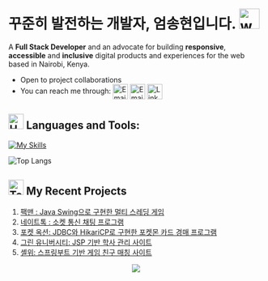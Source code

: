 # 꾸준히 발전하는 개발자, 엄송현입니다.  <img src="https://user-images.githubusercontent.com/72663882/171687151-bb31c996-c9d2-49c8-b593-734946893b23.gif" alt="waving hand gif" aria-hidden="true" width="40" />

A **Full Stack Developer**  and an advocate for building **responsive**, **accessible** and **inclusive** digital products and experiences for the web based in Nairobi, Kenya. 
- Open to project collaborations
- You can reach me through: <a href="https://whatsthatsound.tistory.com/" title="Portfolio"><img alt="Email"  src="https://img.shields.io/badge/website-f59042?style=for-the-badge&logo=About.me&logoColor=white" height="30" align="center"/></a> <a href="mailto:greenery3699@gmail.com" title="Email"><img alt="Email" src="https://img.shields.io/badge/Gmail-D14836?style=for-the-badge&logo=gmail&logoColor=white" height="30" align="center"/></a> <a href="https://www.linkedin.com/in/%EC%86%A1%ED%98%84-%EC%97%84-ba715132b/"><img  alt="LinkedIn" title="LinkedIn" src="https://img.shields.io/static/v1?message=LinkedIn&logo=linkedin&label=&color=0077B5&logoColor=white&labelColor=&style=for-the-badge" height="30" align="center" /></a> 


## <img src="https://raw.githubusercontent.com/Tarikul-Islam-Anik/Animated-Fluent-Emojis/master/Emojis/Objects/Hammer%20and%20Wrench.png" alt="Hammer and Wrench" width="30" height="30" /> **Languages and Tools:**  
[![My Skills](https://skillicons.dev/icons?i=html,css,js,git,discord,eclipse,gradle,java,MySQL,spring,github,vscode,postman)](#)

![Top Langs](https://github-readme-stats.vercel.app/api/top-langs/?username=Greenery367&layout=compact)

 
## <img src="https://raw.githubusercontent.com/Tarikul-Islam-Anik/Animated-Fluent-Emojis/master/Emojis/People/Technologist.png" alt="Technologist" width="30" height="30" /> My Recent Projects 

 1. [팩맨 : Java Swing으로 구현한 멀티 스레딩 게임](https://github.com/LOSTANA/Pacwhat)
 2. [네이트톡 : 소켓 통신 채팅 프로그램](https://github.com/Greenery367/makeChat)
 3. [포켓 옥션: JDBC와 HikariCP로 구현한 포켓몬 카드 경매 프로그램](https://github.com/junsoo186/card_auction_project)
 4. [그린 유니버시티: JSP 기반 학사 관리 사이트](https://github.com/BHbae/green_university)
 5. [셸위: 스프링부트 기반 게임 친구 매칭 사이트](https://github.com/Greenery367/shallwe_project)


<p align="center">
     <img src="https://capsule-render.vercel.app/api?type=waving&color=gradient&height=100&section=footer"/>
</p>
